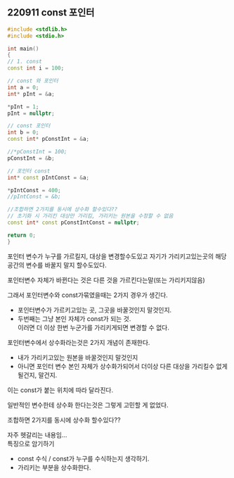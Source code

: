 ## 220911 const 포인터

```cpp
#include <stdlib.h>
#include <stdio.h>

int main()
{
// 1. const
const int i = 100;

// const 와 포인터
int a = 0;
int* pInt = &a;

*pInt = 1;
pInt = nullptr;

// const 포인터
int b = 0;
const int* pConstInt = &a;

//*pConstInt = 100;
pConstInt = &b;

// 포인터 const
int* const pIntConst = &a;

*pIntConst = 400;
//pIntConst = &b;

//조합하면 2가지를 동시에 상수화 할수있다??
// 초기화 시 가리킨 대상만 가리킴, 가리키는 원본을 수정할 수 없음
const int* const pConstIntConst = nullptr;

return 0;
}
```

포인터 변수가 누구를 가르킬지, 대상을 변경할수도있고
자기가 가리키고있는곳의 해당 공간의 변수를 바꿀지 말지 할수도있다.

포인터변수 자체가 바뀐다는 것은 다른 것을 가르킨다는말(또는 가리키지않음)

그래서 포인터변수와 const가묶였을때는 2가지 경우가 생긴다.  
* 포인터변수가 가르키고있는 곳, 그곳을 바꿀것인지 말것인지.  
* 두번째는 그냥 본인 자체가 const가 되는 것.  
이러면 더 이상 한번 누군가를 가리키게되면 변경할 수 없다.  

포인터변수에서 상수화라는것은 2가지 개념이 존재한다.   
* 내가 가리키고있는 원본을 바꿀것인지 말것인지   
* 아니면 포인터 변수 본인 자체가 상수화가되어서 더이상 다른 대상을 가리킬수 없게될건지, 말건지.  

이는 const가 붙는 위치에 따라 달라진다.  

일반적인 변수한테 상수화 한다는것은 그렇게 고민할 게 없었다.   

조합하면 2가지를 동시에 상수화 할수있다??  

자주 헷갈리는 내용임...    
특징으로 암기하기  
* const 수식 / const가 누구를 수식하는지 생각하기.    
* 가리키는 부분을 상수화한다.  
